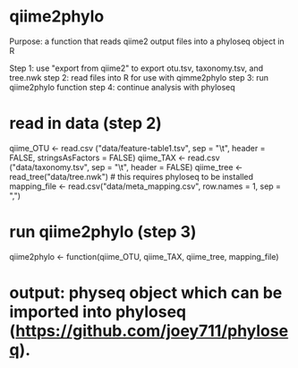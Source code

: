 # qiime2phylo

Purpose: a function that reads qiime2 output files into a phyloseq object in R

Step 1: use "export from qiime2" to export otu.tsv, taxonomy.tsv, and tree.nwk
step 2: read files into R for use with qimme2phylo
step 3: run qiime2phylo function
step 4: continue analysis with phyloseq

# read in data (step 2)

qiime_OTU <- read.csv ("data/feature-table1.tsv", sep = "\t", header = FALSE, stringsAsFactors = FALSE)
qiime_TAX <- read.csv ("data/taxonomy.tsv", sep = "\t", header = FALSE)
qiime_tree <- read_tree("data/tree.nwk") # this requires phyloseq to be installed
mapping_file <- read.csv("data/meta_mapping.csv", row.names = 1, sep = ",")

# run qiime2phylo (step 3)

qiime2phylo <- function(qiime_OTU, qiime_TAX, qiime_tree, mapping_file)

# output: physeq object which can be imported into phyloseq (https://github.com/joey711/phyloseq).


